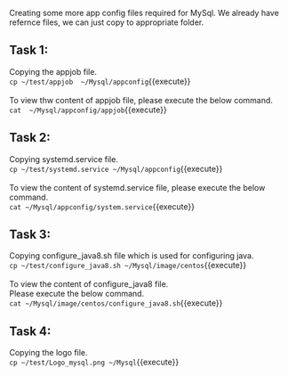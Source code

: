 Creating some more app config files required for MySql. We already have refernce files, we can just copy to appropriate folder.

## Task 1:
Copying the appjob file.<br>
`cp ~/test/appjob  ~/Mysql/appconfig`{{execute}}
<br><br>
To view thw content of appjob file, please execute the below command.<br>
`cat  ~/Mysql/appconfig/appjob`{{execute}}

## Task 2:
Copying systemd.service file.<br>
`cp ~/test/systemd.service ~/Mysql/appconfig`{{execute}}
<br><br>
To view the content of systemd.service file, please execute the below command.<br>
`cat ~/Mysql/appconfig/system.service`{{execute}}

## Task 3:
Copying configure_java8.sh file which is used for configuring java.<br>
`cp ~/test/configure_java8.sh ~/Mysql/image/centos`{{execute}}
<br><br>
To view the content of configure_java8 file.<br>Please execute the below command.<br>
`cat ~/Mysql/image/centos/configure_java8.sh`{{execute}}

## Task 4:
Copying the logo file.<br>
`cp ~/test/Logo_mysql.png ~/Mysql`{{execute}}
